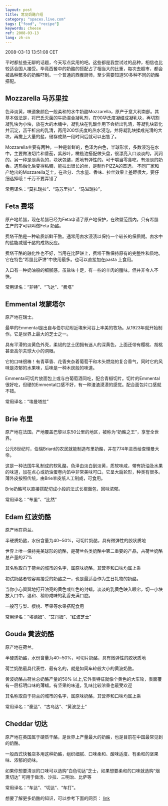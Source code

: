 ```yaml
---
layout: post
title: 常见奶酪介绍
category: "spaces.live.com"
tags: ["food", "recipe"]
keywords: cheese
ref: 2008-03-13
lang: zh-cn
---
```


2008-03-13 13:51:08 CET

平时都扯些无聊的话题，今天写点实用的吧。这些都是我尝试过的品种，相信也比较适合国人接受。毕竟西餐中的奶酪的搭配占了相当大的比重，每次去超市，都会被品种繁多的奶酪吓到。一个普通的西餐厨师，至少需要知道50多种不同的奶酪搭配。

## Mozzarella 马苏里拉

色泽淡黄，味道象颜色一般柔和的水牛奶酪Mozzarella，原产于意大利南部。其基本做法是，将巴氏灭菌的牛奶混合凝乳剂，在90华氏度凝结成凝乳块，再切割凝乳块为小块，放在大的木桶中，凝乳块在乳酸作用下会析出乳清，等凝乳块软化并沉淀，沥干析出的乳清，再用200华氏度的热水浸泡，并将凝乳块揉成光滑的大块，再撒上大量的盐，储存成熟一段时间后就可以出售了。

Mozzarella主要有两种。一种是新鲜的，色泽为白色，半球形状，多数浸泡在水中，主要做法切片和番茄，紫苏叶，橄榄油搭配做头盘，很漂亮入口淡淡的，润润的。另一种是淡黄色的，块状包装，质地有弹性的。可干嚼当零食吃，有淡淡的奶香。遇热融化后变得粘稠，能拉出很长的丝，是制作PIZZA的首选。
不同厂家和产地出的Mozzarella芝士，在盐分、含水量、香味、拉丝效果上差距很大，要仔细选择哦！千万不要弄错了

常用译名：“莫扎瑞拉”、“马苏里拉”、“马滋瑞拉”。

## Feta 费塔

原产地希腊，现在希腊已经为Feta申请了原产地保护，在欧盟范围内，只有希腊生产的才可以叫做Feta 奶酪。 

费塔干酪是一种软质新鲜干酪。通常用卤水浸渍以保持一个较长的保质期。卤水中的盐能减缓干酪的成熟反应。

费塔干酪的融化性也不好，当用在比萨饼上，费塔干酪保持原有的完整性和质地。它在特色“希腊比萨饼”中使用最多。也可以直接加在pasta 上食用。

入口有一种奶油般的细腻感，虽盐味十足，有一些的羊肉的膻味，但并非令人不快。

常用译名：“非特”、“飞达”、“费塔”

## Emmental 埃蒙塔尔

原产地在瑞士。

最早的Emmental是出自与伯尔尼附近埃米河谷上丰美的牧场。从1923年就开始制作。它是世界上最大的芝士之一。

具有平滑的淡黄色外壳，柔韧的芝士团拥有迷人的深黄色，上面还带有樱桃、胡桃甚至高尔夫球大小的洞眼。

它的口味很棒！有青草香、花香夹杂着葡萄干和木头燃烧的复合香气，同时它的风味是浓郁的水果味，后味是一种木炭般的味道。

Emmental可切片放面包上或与白葡萄酒同吃，配合青椒切片。切片的Emmental很好吃，但硬的Emmental口感不好，有一种渣渣漠漠的感觉。配合面包片口感就不错。


常用译名：“埃曼塔拉”

## Brie 布里

原产地在法国。产地覆盖巴黎以东50公里的地区，被称为“奶酪之王”，享誉全世界。

公元8世纪时，伯瑞Briard的农民就能制造布里奶酪，并在774年进贡给查理曼大帝。

这是一种法国牛乳制成的软乳酪，色泽由淡白到淡黄，质软味咸，带有奶油及水果的味道，加在点心或奶油蛋卷内馅中非常美味可口。它呈大扁轮形，种类有很多。薄外皮按照传统，由Brie羊皮纸人工制成，可食用。

Brie奶酪可以直接搭配切成小段的法式长棍面包，回味浓郁。

常用译名：“布里”、“比然”

## Edam 红波奶酪

原产地在荷兰。

半硬质奶酪，水份含量为40~50%，可切片奶酪，具有微弹性的胶状质地

世界上唯一保持完美球形的奶酪，是荷兰各类奶酪中第二重要的产品，占荷兰奶酪总产量的27%

其名称取自于荷兰的城市的名字，属原味奶酪，其营养和口味均属上乘

初试奶酪者较容易接受的奶酪之一，也是最适合作为生日礼物的奶酪。

当你小心翼翼地打开油亮的黄色或红色的封蜡，淡淡的乳黄色映入眼帘，切一小块放入口中，温和、稍带咸味的乳香充满口腔。

一般可与梨、樱桃、苹果等水果搭配食用

常用译名：“埃德姆”、“艾丹姆”、“红波芝士”

## Gouda 黄波奶酪

原产地在荷兰。

半硬质奶酪，水份含量为40~50%，可切片奶酪，具有微弹性的胶状质地

荷兰奶酪最具代表性、最有名的，就是如同车轮般大小的黄波奶酪。

黄波奶酪占荷兰总奶酪产量的50% 以上,它外表特征就像个黄色的大车轮，表面覆有一层标明口味的薄蜡。有坚果的味道，乳味比较浓重也最受欢迎

其名称取自于荷兰的城市的名字，属原味奶酪，其营养和口味均属上乘

常用译名：“豪达”、“古乌达”、“黄波芝士”

## Cheddar 切达

原产地在英国属于硬质干酪，是世界上产量最大的奶酪，也是目前在中国最常见到的奶酪。

一般西式快餐店多用这种奶酪，组织细腻、口味柔和、酸味适度、有柔和的坚果味、浓郁的奶味。

如果你想要清淡的口味可以选购“白色切达”芝士，如果想要柔和的口味就选购“烟熏切达” 可用于做汤、沙拉、三明治、比萨等

常用译名：“车达”、“切达”、“车打”。

想要了解更多奶酪的知识，可以参考下面的网页：
[link](http://www.china.com.cn/chinese/zhuanti/resource/1233583.htm)


